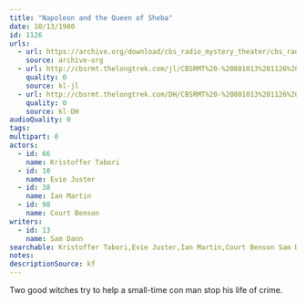 ```yaml
---
title: "Napoleon and the Queen of Sheba"
date: 10/13/1980
id: 1126
urls: 
  - url: https://archive.org/download/cbs_radio_mystery_theater/cbs_radio_mystery_theater-1101-1150.zip/cbs_radio_mystery_theater-1101-1150%2Fcbsrmt_1126_napoleon_and_the_queen_of_sheba.mp3
    source: archive-org
  - url: http://cbsrmt.thelongtrek.com/jl/CBSRMT%20-%20801013%201126%20Napoleon%20And%20The%20Queen%20Of%20Sheba_jl.mp3
    quality: 0
    source: kl-jl
  - url: http://cbsrmt.thelongtrek.com/DH/CBSRMT%20-%20801013%201126%20Napoleon%20and%20the%20Queen%20of%20Sheba_dh.mp3
    quality: 0
    source: kl-DH
audioQuality: 0
tags: 
multipart: 0
actors:  
  - id: 66
    name: Kristoffer Tabori  
  - id: 10
    name: Evie Juster  
  - id: 38
    name: Ian Martin  
  - id: 90
    name: Court Benson
writers:  
  - id: 13
    name: Sam Dann
searchable: Kristoffer Tabori,Evie Juster,Ian Martin,Court Benson Sam Dann
notes: 
descriptionSource: kf
---
```

Two good witches try to help a small-time con man stop his life of crime.